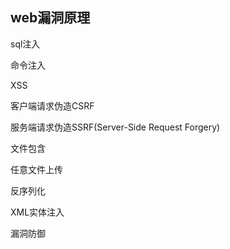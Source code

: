 



## web漏洞原理

sql注入

命令注入

XSS

客户端请求伪造CSRF

服务端请求伪造SSRF(Server-Side Request Forgery)

文件包含

任意文件上传

反序列化

XML实体注入

漏洞防御